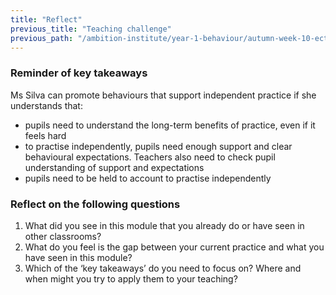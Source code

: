```yaml
---
title: "Reflect"
previous_title: "Teaching challenge"
previous_path: "/ambition-institute/year-1-behaviour/autumn-week-10-ect-teaching-challenge"
---
```


### Reminder of key takeaways


  Ms Silva can promote behaviours that support independent practice if she
  understands that:

- pupils need to understand the long-term benefits of practice, even if it feels hard 
- to practise independently, pupils need enough support and clear behavioural expectations. Teachers also need to check pupil understanding of support and expectations 
- pupils need to be held to account to practise independently

### Reflect on the following questions

1. What did you see in this module that you already do or have seen in other classrooms?
2. What do you feel is the gap between your current practice and what you have seen in this module?
3. Which of the ‘key takeaways’ do you need to focus on? Where and when might you try to apply them to your teaching?
